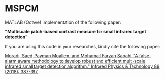 # MSPCM
MATLAB (Octave) implementation of the following paper:

__"Multiscale patch-based contrast measure for small infrared target detection"__


If you are using this code in your researches, kindly cite the following paper:

[Moradi, Saed, Payman Moallem, and Mohamad Farzan Sabahi. "A false-alarm aware methodology to develop robust and efficient multi-scale infrared small target detection algorithm." Infrared Physics & Technology 89 (2018): 387-397.](https://www.sciencedirect.com/science/article/abs/pii/S1350449517302013)








